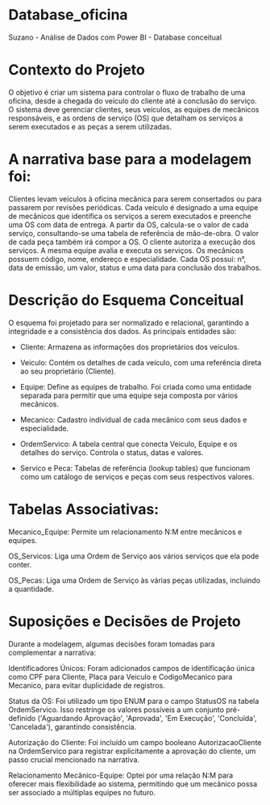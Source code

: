 # Database_oficina
Suzano - Análise de Dados com Power BI - Database conceitual

# Contexto do Projeto
O objetivo é criar um sistema para controlar o fluxo de trabalho de uma oficina, desde a chegada do veículo do cliente até a conclusão do serviço. O sistema deve gerenciar clientes, seus veículos, as equipes de mecânicos responsáveis, e as ordens de serviço (OS) que detalham os serviços a serem executados e as peças a serem utilizadas.

# A narrativa base para a modelagem foi:

Clientes levam veículos à oficina mecânica para serem consertados ou para passarem por revisões periódicas. Cada veículo é designado a uma equipe de mecânicos que identifica os serviços a serem executados e preenche uma OS com data de entrega. A partir da OS, calcula-se o valor de cada serviço, consultando-se uma tabela de referência de mão-de-obra. O valor de cada peça também irá compor a OS. O cliente autoriza a execução dos serviços. A mesma equipe avalia e executa os serviços. Os mecânicos possuem código, nome, endereço e especialidade. Cada OS possui: n°, data de emissão, um valor, status e uma data para conclusão dos trabalhos.

# Descrição do Esquema Conceitual
O esquema foi projetado para ser normalizado e relacional, garantindo a integridade e a consistência dos dados. As principais entidades são:

* Cliente: Armazena as informações dos proprietários dos veículos.

* Veiculo: Contém os detalhes de cada veículo, com uma referência direta ao seu proprietário (Cliente).

* Equipe: Define as equipes de trabalho. Foi criada como uma entidade separada para permitir que uma equipe seja composta por vários mecânicos.

* Mecanico: Cadastro individual de cada mecânico com seus dados e especialidade.

* OrdemServico: A tabela central que conecta Veiculo, Equipe e os detalhes do serviço. Controla o status, datas e valores.

* Servico e Peca: Tabelas de referência (lookup tables) que funcionam como um catálogo de serviços e peças com seus respectivos valores.

# Tabelas Associativas:

Mecanico_Equipe: Permite um relacionamento N:M entre mecânicos e equipes.

OS_Servicos: Liga uma Ordem de Serviço aos vários serviços que ela pode conter.

OS_Pecas: Liga uma Ordem de Serviço às várias peças utilizadas, incluindo a quantidade.

# Suposições e Decisões de Projeto
Durante a modelagem, algumas decisões foram tomadas para complementar a narrativa:

Identificadores Únicos: Foram adicionados campos de identificação única como CPF para Cliente, Placa para Veiculo e CodigoMecanico para Mecanico, para evitar duplicidade de registros.

Status da OS: Foi utilizado um tipo ENUM para o campo StatusOS na tabela OrdemServico. Isso restringe os valores possíveis a um conjunto pré-definido ('Aguardando Aprovação', 'Aprovada', 'Em Execução', 'Concluída', 'Cancelada'), garantindo consistência.

Autorização do Cliente: Foi incluído um campo booleano AutorizacaoCliente na OrdemServico para registrar explicitamente a aprovação do cliente, um passo crucial mencionado na narrativa.

Relacionamento Mecânico-Equipe: Optei por uma relação N:M para oferecer mais flexibilidade ao sistema, permitindo que um mecânico possa ser associado a múltiplas equipes no futuro.
